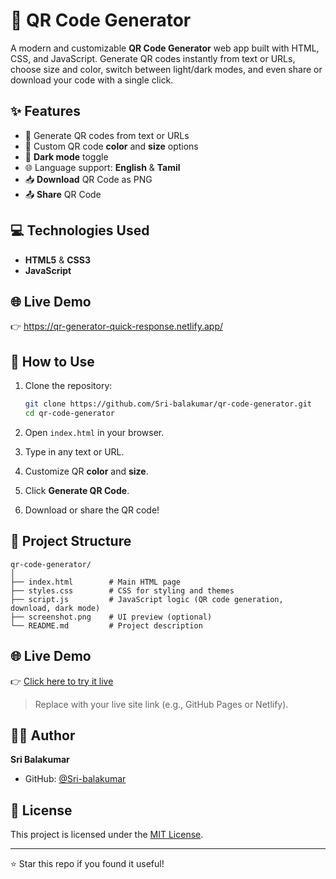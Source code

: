 # 🎯 QR Code Generator

A modern and customizable **QR Code Generator** web app built with HTML, CSS, and JavaScript. Generate QR codes instantly from text or URLs, choose size and color, switch between light/dark modes, and even share or download your code with a single click.

## ✨ Features

- 🔗 Generate QR codes from text or URLs
- 🎨 Custom QR code **color** and **size** options
- 🌙 **Dark mode** toggle
- 🌐 Language support: **English** & **Tamil**
- 📥 **Download** QR Code as PNG
- 📤 **Share** QR Code

## 💻 Technologies Used

- **HTML5** & **CSS3**
- **JavaScript**

## 🌐 Live Demo
👉 https://qr-generator-quick-response.netlify.app/


## 🚀 How to Use

1. Clone the repository:
   ```bash
   git clone https://github.com/Sri-balakumar/qr-code-generator.git
   cd qr-code-generator

2. Open `index.html` in your browser.

3. Type in any text or URL.

4. Customize QR **color** and **size**.

5. Click **Generate QR Code**.

6. Download or share the QR code!

## 📂 Project Structure

```
qr-code-generator/
│
├── index.html        # Main HTML page
├── styles.css        # CSS for styling and themes
├── script.js         # JavaScript logic (QR code generation, download, dark mode)
├── screenshot.png    # UI preview (optional)
└── README.md         # Project description
```

## 🌐 Live Demo

👉 [Click here to try it live](https://your-live-demo-link.com)

> Replace with your live site link (e.g., GitHub Pages or Netlify).

## 👨‍💻 Author

**Sri Balakumar**

* GitHub: [@Sri-balakumar](https://github.com/Sri-balakumar)

## 📜 License

This project is licensed under the [MIT License](LICENSE).

---

⭐️ Star this repo if you found it useful!

````
